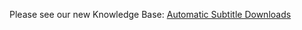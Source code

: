 Please see our new Knowledge Base: [Automatic Subtitle Downloads](https://support.emby.media/support/solutions/articles/44001848854-automatic-subtitle-downloads)